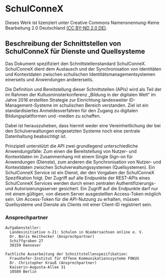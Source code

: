 # SchulConneX  

Dieses Werk ist lizenziert unter Creative Commons Namensnennung-Keine Bearbeitung 2.0 Deutschland [(CC BY-ND 2.0 DE)](https://creativecommons.org/licenses/by-nd/2.0/de/legalcode). 

## Beschreibung der Schnittstellen von SchulConneX für Dienste und Quellsysteme 

Das Dokument spezifiziert den Schnittstellenstandard SchulConneX. SchulConneX dient dem Austausch und der Synchronisation von Identitäten und Kontextdaten zwischen schulischen Identitätsmanagementsystemen einerseits und Anwendungen andererseits. 

Die Definition und Bereitstellung dieser Schnittstellen (APIs) wird als Teil der im Rahmen der Kultusministerkonferenz „Bildung in der digitalen Welt“ im Jahre 2016 erstellten Strategie zur Einrichtung landesweiter ID-Management-Systeme im schulischen Bereich verstanden. Ziel ist ein standardisiertes Anmeldesverfahren für den Zugang zu digitalen Bildungsplattformen und -medien zu schaffen.

Dabei ist herauszuheben, dass hiermit weder eine Vereinheitlichung der bei den Schulverwaltungen eingesetzten Systeme noch eine zentrale Datenhaltung beabsichtigt ist.

Prinzipiell unterstützt die API zwei grundlegend unterschiedliche Anwendungsfälle: Zum einen die Bereitstellung von Nutzer- und Kontextdaten im Zusammenhang mit einem Single Sign-on für Anwendungen (Dienste), zum anderen die Synchronisation von Nutzer- und Kontextdaten zwischen Schulverwaltungssystemen (Quellsystemen). 
Ein SchulConneX Service ist ein Dienst, der den Vorgaben der SchulConneX Spezifikation folgt. Der Zugriff auf alle Endpunkte der REST-APIs eines SchulConneX Services werden durch einen zentralen Authentifizierungs- und Autorisierungsserver gesichert. Ein Zugriff auf die Endpunkte darf nur mit einem gültigen, von diesem Server ausgestellten Access-Token möglich sein. Um Access-Token für die API-Nutzung zu erhalten, müssen Quellsysteme und Dienste als Clients mit einer Client-ID registriert sein. 

 ### Ansprechpartner
    
    Aufgabensteller:
      Landesinitiative n-21: Schulen in Niedersachsen online e. V.
      Dr. Boris Heithecker (Ansprechpartner)
      Schiffgraben 27
      30159 Hannover
     	 
    Fachliche Ausarbeitung der Schnittstellenspezifikation: 
      Fraunhofer-Institut für Offene Kommunikationssysteme FOKUS
      Dr. Christopher Krauß (Ansprechpartner)
      Kaiserin-Augusta-Allee 31
      10589 Berlin


 

